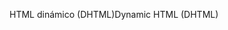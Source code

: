 <span data-ttu-id="b5cf0-101">HTML dinámico (DHTML)</span><span class="sxs-lookup"><span data-stu-id="b5cf0-101">Dynamic HTML (DHTML)</span></span>